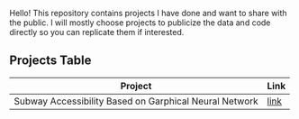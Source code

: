 Hello! This repository contains projects I have done and want to share with the public. I will mostly choose projects to publicize the data and code directly so you can replicate them if interested.

## Projects Table

| Project              | Link                                                         |
| -------------------- | ------------------------------------------------------------ |
| Subway Accessibility Based on Garphical Neural Network | [link](https://github.com/leahxqing/project/tree/main/subway%20accessibility) |



